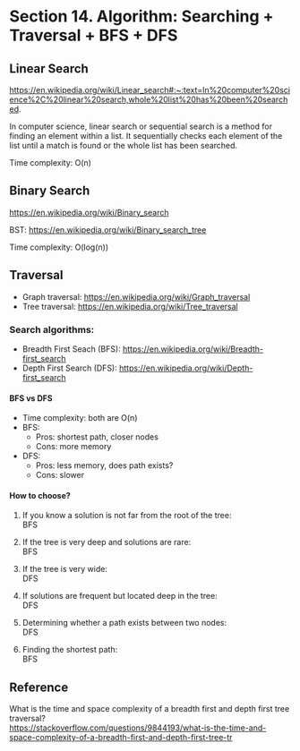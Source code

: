 # Section 14. Algorithm: Searching + Traversal + BFS + DFS

## Linear Search
https://en.wikipedia.org/wiki/Linear_search#:~:text=In%20computer%20science%2C%20linear%20search,whole%20list%20has%20been%20searched.

In computer science, linear search or sequential search is a method for finding an element within a list. It sequentially checks each element of the list until a match is found or the whole list has been searched.

Time complexity: O(n)

## Binary Search
https://en.wikipedia.org/wiki/Binary_search

BST: https://en.wikipedia.org/wiki/Binary_search_tree

Time complexity: O(log(n))

## Traversal
* Graph traversal: https://en.wikipedia.org/wiki/Graph_traversal
* Tree traversal: https://en.wikipedia.org/wiki/Tree_traversal

### Search algorithms:
* Breadth First Seach (BFS): https://en.wikipedia.org/wiki/Breadth-first_search
* Depth First Search (DFS): https://en.wikipedia.org/wiki/Depth-first_search

#### BFS vs DFS
* Time complexity: both are O(n)
* BFS:
  * Pros: shortest path, closer nodes
  * Cons: more memory
* DFS:
  * Pros: less memory, does path exists?
  * Cons: slower

#### How to choose?
1. If you know a solution is not far from the root of the tree:<br>
   BFS

2. If the tree is very deep and solutions are rare:<br>
   BFS

3. If the tree is very wide:<br>
   DFS

4. If solutions are frequent but located deep in the tree:<br>
   DFS

5. Determining whether a path exists between two nodes:<br>
   DFS

6. Finding the shortest path:<br>
   BFS

## Reference
What is the time and space complexity of a breadth first and depth first tree traversal?<br>
https://stackoverflow.com/questions/9844193/what-is-the-time-and-space-complexity-of-a-breadth-first-and-depth-first-tree-tr
